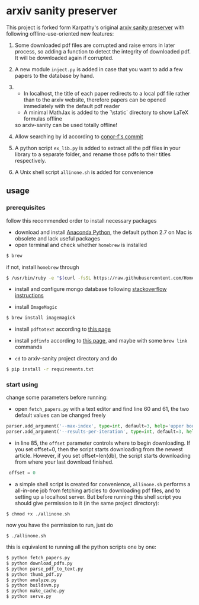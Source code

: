 
# arxiv sanity preserver

This project is forked form Karpathy's original [arxiv sanity preserver](https://github.com/karpathy/arxiv-sanity-preserver) with following offline-use-oriented new features:

1. Some downloaded pdf files are corrupted and raise errors in later process, so adding a function to detect the integrity of downloaded pdf. It will be downloaded again if corrupted.

2. A new module `inject.py` is added in case that you want to add a few papers to the database by hand.
3. <ul><li>In localhost, the title of each paper redirects to a local pdf file rather than to the arxiv website, therefore papers can be opened immediately with the default pdf reader</li><li>A minimal MathJax is added to the `\static` directory to show LaTeX formulas offline</li></ul>so arxiv-sanity can be used totally offline!
4. Allow searching by id according to [conor-f's commit](https://github.com/karpathy/arxiv-sanity-preserver/pull/89/commits/93530f972c46a8bec796f49bfe6c105176d1c403)
5. A python script `ex_lib.py` is added to extract all the pdf files in your library to a separate folder, and rename those pdfs to their titles respectively.
6. A Unix shell script `allinone.sh` is added for convenience


## usage

### prerequisites
follow this recommended order to install necessary packages

* download and install [Anaconda Python](https://www.continuum.io/downloads), the default python 2.7 on Mac is obsolete and lack useful packages
* open terminal and check whether `homebrew` is installed

```bash
$ brew
```
  if not, install `homebrew` through
  
  ```bash
 $ /usr/bin/ruby -e "$(curl -fsSL https://raw.githubusercontent.com/Homebrew/install/master/install)"
  ```
* install and configure mongo database following [stackoverflow instructions](https://stackoverflow.com/questions/5596521/what-is-the-correct-way-to-start-a-mongod-service-on-linux-os-x)

* install `ImageMagic` 

```bash
$ brew install imagemagick
```

* install `pdftotext` according to [this page](http://macappstore.org/pdftotext/)

* install `pdfinfo` according to [this page](https://stackoverflow.com/questions/34771535/pdfinfo-package-for-mac-os-x), and maybe with some `brew link` commands

* `cd` to arxiv-sanity project directory and do

```bash
$ pip install -r requirements.txt

``` 

### start using
change some parameters before running:

* open `fetch_papers.py` with a text editor and find line 60 and 61, the two default values can be changed freely

```python
parser.add_argument('--max-index', type=int, default=3, help='upper bound on paper index we will fetch')
parser.add_argument('--results-per-iteration', type=int, default=3, help='passed to arxiv API')
```

* in line 85, the `offset` parameter controls where to begin downloading. If you set offset=0, then the script starts downloading from the newest article. However, if you set offset=len(db), the script starts downloading from where your last download finished.

```python
 offset = 0
```

* a simple shell script is created for convenience, `allinone.sh` performs a all-in-one job from fetching articles to downloading pdf files, and to setting up a localhost server. But before running this shell script you should give permission to it (in the same project directory):

```
$ chmod +x ./allinone.sh
```

now you have the permission to run, just do 

```
$ ./allinone.sh
```
this is equivalent to running all the python scripts one by one:

```bash
$ python fetch_papers.py
$ python download_pdfs.py
$ python parse_pdf_to_text.py
$ python thumb_pdf.py
$ python analyze.py
$ python buildsvm.py
$ python make_cache.py
$ python serve.py
```


